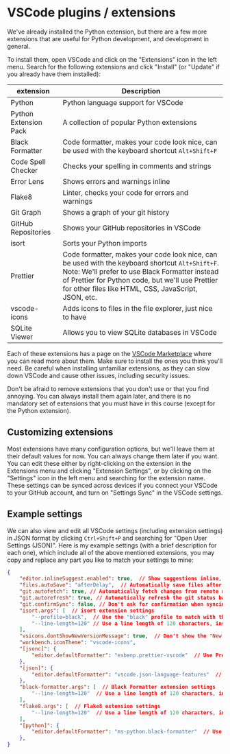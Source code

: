 # VSCode plugins / extensions

We've already installed the Python extension, but there are a few more extensions that are useful for Python development, and development in general.

To install them, open VSCode and click on the "Extensions" icon in the left menu. Search for the following extensions and click "Install" (or "Update" if you already have them installed):

| extension | Description |
| --- | --- |
| Python | Python language support for VSCode |
| Python Extension Pack | A collection of popular Python extensions |
| Black Formatter | Code formatter, makes your code look nice, can be used with the keyboard shortcut `Alt+Shift+F` |
| Code Spell Checker | Checks your spelling in comments and strings |
| Error Lens | Shows errors and warnings inline |
| Flake8 | Linter, checks your code for errors and warnings |
| Git Graph | Shows a graph of your git history |
| GitHub Repositories | Shows your GitHub repositories in VSCode |
| isort | Sorts your Python imports |
| Prettier | Code formatter, makes your code look nice, can be used with the keyboard shortcut `Alt+Shift+F`. Note: We'll prefer to use Black Formatter instead of Prettier for Python code, but we'll use Prettier for other files like HTML, CSS, JavaScript, JSON, etc. |
| vscode-icons | Adds icons to files in the file explorer, just nice to have |
| SQLite Viewer | Allows you to view SQLite databases in VSCode |

Each of these extensions has a page on the [VSCode Marketplace](https://marketplace.visualstudio.com/VSCode) where you can read more about them. Make sure to install the ones you think you'll need. Be careful when installing unfamiliar extensions, as they can slow down VSCode and cause other issues, including security issues.

Don't be afraid to remove extensions that you don't use or that you find annoying. You can always install them again later, and there is no mandatory set of extensions that you must have in this course (except for the Python extension).

## Customizing extensions

Most extensions have many configuration options, but we'll leave them at their default values for now. You can always change them later if you want. You can edit these either by right-clicking on the extension in the Extensions menu and clicking "Extension Settings", or by clicking on the "Settings" icon in the left menu and searching for the extension name. These settings can be synced across devices if you connect your VSCode to your GitHub account, and turn on "Settings Sync" in the VSCode settings.

## Example settings

We can also view and edit all VSCode settings (including extension settings) in JSON format by clicking `Ctrl+Shift+P` and searching for "Open User Settings (JSON)". Here is my example settings (with a brief description for each one), which include all of the above mentioned extensions, you may copy and replace any part you like to match your settings to mine:

```json
{
    "editor.inlineSuggest.enabled": true,  // Show suggestions inline, instead of in a popup
    "files.autoSave": "afterDelay",  // Automatically save files after a delay
    "git.autofetch": true, // Automatically fetch changes from remote repositories, i.e. GitHub
    "git.autorefresh": true, // Automatically refresh the git status bar
    "git.confirmSync": false, // Don't ask for confirmation when syncing changes
    "isort.args": [  // isort extension settings
        "--profile=black",  // Use the "black" profile to match with the Black Formatter extension
        "--line-length=120" // Use a line length of 120 characters, instead of the default 80
    ],
    "vsicons.dontShowNewVersionMessage": true,  // Don't show the "New version available" message
    "workbench.iconTheme": "vscode-icons",
    "[jsonc]": {
        "editor.defaultFormatter": "esbenp.prettier-vscode"  // Use Prettier to format JSON files with the "jsonc" syntax
    },
    "[json]": {
        "editor.defaultFormatter": "vscode.json-language-features"  // Use the built-in JSON formatter for JSON files with the "json" syntax
    },
    "black-formatter.args": [  // Black Formatter extension settings
        "--line-length=120"  // Use a line length of 120 characters, instead of the default 88
    ],
    "flake8.args": [  // Flake8 extension settings
        "--line-length=120"  // Use a line length of 120 characters, instead of the default 79
    ],
    "[python]": {
        "editor.defaultFormatter": "ms-python.black-formatter"  // Use Black Formatter to format Python files
    },
}
```
